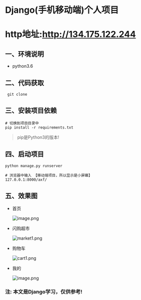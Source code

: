 # Django(手机移动端)个人项目
# http地址:http://134.175.122.244
## 一、环境说明
- python3.6

## 二、代码获取
```
 git clone
```

## 三、安装项目依赖
```
# 切换到项目目录中
pip install -r requirements.txt
```
> pip是Python3的版本!

## 四、启动项目
```
python manage.py runserver

# 浏览器中输入 【移动端项目，所以显示是小屏幕】
127.0.0.1:8000/axf/
```

## 五、效果图
- 首页

    ![image.png](https://upload-images.jianshu.io/upload_images/13608116-a8119aee5e09c7f5.png?imageMogr2/auto-orient/strip%7CimageView2/2/w/1240)

- 闪购超市

    ![market1.png](https://upload-images.jianshu.io/upload_images/1801379-17bf51ee3b697b83.png?imageMogr2/auto-orient/strip%7CimageView2/2/w/1240)

- 购物车

    ![cart1.png](https://upload-images.jianshu.io/upload_images/1801379-5093d8f588a2de58.png?imageMogr2/auto-orient/strip%7CimageView2/2/w/1240)

- 我的

   ![image.png](https://upload-images.jianshu.io/upload_images/13608116-4bdd0f8d99649ffa.png?imageMogr2/auto-orient/strip%7CimageView2/2/w/1240)



### 注: 本文是Django学习，仅供参考!

